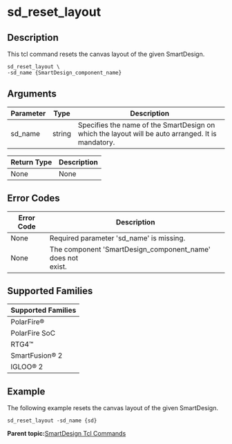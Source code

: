 # sd\_reset\_layout

## Description

This tcl command resets the canvas layout of the given SmartDesign.

``` {#CODEBLOCK_ARK_CGX_XTB}
sd_reset_layout \
-sd_name {SmartDesign_component_name}

```

## Arguments

|Parameter|Type|Description|
|---------|----|-----------|
|sd\_name|string|Specifies the name of the SmartDesign on which the layout will be auto arranged. It is<br /> mandatory.|

|Return Type|Description|
|-----------|-----------|
|None|None|

## Error Codes

|Error Code|Description|
|----------|-----------|
|None|Required parameter 'sd\_name' is missing.|
|None|The component 'SmartDesign\_component\_name' does not<br /> exist.|

## Supported Families

|Supported Families|
|------------------|
|PolarFire®|
|PolarFire SoC|
|RTG4™|
|SmartFusion® 2|
|IGLOO® 2|

## Example

The following example resets the canvas layout of the given SmartDesign.

``` {#CODEBLOCK_JRK_CGX_XTB}
sd_reset_layout -sd_name {sd}
```

**Parent topic:**[SmartDesign Tcl Commands](GUID-92BDB298-D736-4F37-87A0-3E5E1200BEE6.md)


